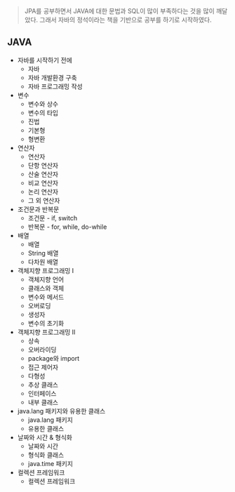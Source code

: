 > JPA를 공부하면서 JAVA에 대한 문법과 SQL이 많이 부족하다는 것을 많이 깨달았다.
> 그래서 자바의 정석이라는 책을 기반으로 공부를 하기로 시작하였다.

## JAVA
- 자바를 시작하기 전에
  * 자바
  * 자바 개발환경 구축
  * 자바 프로그래밍 작성
- 변수
  * 변수와 상수
  * 변수의 타입
  * 진법
  * 기본형
  * 형변환
- 연산자
  * 연산자
  * 단항 연산자
  * 산술 연산자
  * 비교 연산자
  * 논리 연산자
  * 그 외 연산자
- 조건문과 반복문
  * 조건문 - if, switch
  * 반복문 - for, while, do-while
- 배열
  * 배열
  * String 배열
  * 다차원 배열
- 객체지향 프로그래밍 I
  * 객체지향 언어
  * 클래스와 객체
  * 변수와 메서드
  * 오버로딩
  * 생성자
  * 변수의 초기화
- 객체지향 프로그래밍 II
  * 상속
  * 오버라이딩
  * package와 import
  * 접근 제어자
  * 다형성
  * 추상 클래스
  * 인터페이스
  * 내부 클래스
- java.lang 패키지와 유용한 클래스
  * java.lang 패키지
  * 유용한 클래스
- 날짜와 시간 & 형식화
  * 날짜와 시간
  * 형식화 클래스
  * java.time 패키지
- 컬렉션 프레임워크
  * 컬렉션 프레임워크